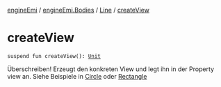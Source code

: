 [engineEmi](../../index.md) / [engineEmi.Bodies](../index.md) / [Line](index.md) / [createView](./create-view.md)

# createView

`suspend fun createView(): `[`Unit`](https://kotlinlang.org/api/latest/jvm/stdlib/kotlin/-unit/index.html)

Überschreiben!
Erzeugt den konkreten View und legt ihn in der Property view an. Siehe Beispiele in [Circle](../-circle/index.md) oder [Rectangle](../-rectangle/index.md)

